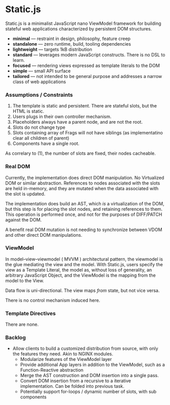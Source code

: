 # Static.js

Static.js is a minimalist JavaScript nano ViewModel framework for building stateful web applications
characterized by persistent DOM structures.

- **minimal** — restraint in design, philosophy, feature creep
- **standalone** — zero runtime, build, tooling dependencies
- **lightweight** — targets 1kB distribution
- **standard** — leverages modern JavaScript constructs. There is no DSL to learn.
- **focused** — rendering views expressed as template literals to the DOM
- **simple** — small API surface
- **tailored** — not intended to be general purpose and addresses a narrow class of web applications

### Assumptions / Constraints

1. The template is static and persistent. There are stateful slots, but the HTML is static.
2. Users plugs in their own controller mechanism.
3. Placeholders always have a parent node, and are not the root.
4. Slots do not change type
5. Slots containing array of Frags will not have siblings (as implementatino clear all children of parent)
6. Components have a single root.

As correlary to (1), the number of slots are fixed, their nodes cacheable.

### Real DOM

Currently, the implementation does direct DOM manipulation. No Virtualized DOM or similar abstraction.
References to nodes associated with the slots are held in-memory, and they are mutated when
the data associated with the slot is updated.

The implementation does build an AST, which *is* a virtualization of the DOM, but this step is
for placing the slot nodes, and retaining references to them. This operation is performed once, and
not for the purposes of DIFF/PATCH against the DOM.

A benefit real DOM mutation is not needing to synchronize between VDOM and other direct DOM
manipulations.

### ViewModel

In model–view–viewmodel ( MVVM ) architectural pattern, the viewmodel is the glue mediating the
view and the model. With Static.js, users specify the view as a Template Literal, the model as,
without loss of generality, an arbitrary JavaScript Object, and the ViewModel is the mapping
from the model to the View.

Data flow is uni-directional. The view maps *from* state, but not vice versa.

There is no control mechanism induced here.

### Template Directives

There are none.

### Backlog
- Allow clients to build a customized distribution from source, with only the features they need. Akin to NGINX modules.
   - Modularize features of the ViewModel layer
   - Provide additional App layers in addition to the ViewModel, such as a Function-Reactive abstraction
   - Merge the AST construction and DOM insertion into a single pass.
   - Convert DOM insertion from a recursive to a iterative implementation. Can be folded into previous task.
   - Potentially support for-loops / dynamic number of slots, with sub components

